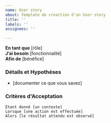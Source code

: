 ```yaml
---
name: User story
about: Template de creaction d'un User story
title: ''
labels: ''
assignees: ''

---
```


**En tant que** [rôle]  
**J’ai besoin** [fonctionnalité]  
**Afin de** [bénéfice]  

### Détails et Hypothèses  
* [documenter ce que vous savez]  

### Critères d'Acceptation  

```gherkin
Étant donné [un contexte]
Lorsque [une action est effectuée]
Alors [le résultat attendu est observé]
